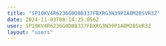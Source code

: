 ```yaml
---
title: "SP10KV4R6236G0D8B337FBXRG3N39P1A8M2BSVR3Z"
date: 2024-11-03T08:14:25.056Z
user: SP10KV4R6236G0D8B337FBXRG3N39P1A8M2BSVR3Z
layout: "users"
---
```

    
